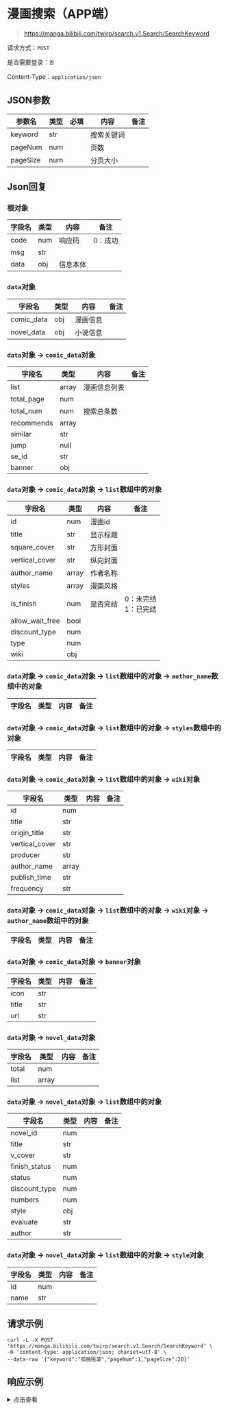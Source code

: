 # 漫画搜索（APP端）

> https://manga.bilibili.com/twirp/search.v1.Search/SearchKeyword

请求方式：`POST`

是否需要登录：`否`

Content-Type：`application/json`

## JSON参数

| 参数名      | 类型  | 必填 | 内容    | 备注 |
|----------|-----|----|-------|----|
| keyword  | str |    | 搜索关键词 |    |
| pageNum  | num |    | 页数    |    |
| pageSize | num |    | 分页大小  |    |

## Json回复

### 根对象

| 字段名  | 类型  | 内容   | 备注   |
|------|-----|------|------|
| code | num | 响应码  | 0：成功 |
| msg  | str |      |      |
| data | obj | 信息本体 |      |

### `data`对象

| 字段名        | 类型  | 内容   | 备注 |
|------------|-----|------|----|
| comic_data | obj | 漫画信息 |    |
| novel_data | obj | 小说信息 |    |

### `data`对象 -> `comic_data`对象

| 字段名        | 类型    | 内容     | 备注 |
|------------|-------|--------|----|
| list       | array | 漫画信息列表 |    |
| total_page | num   |        |    |
| total_num  | num   | 搜索总条数  |    |
| recommends | array |        |    |
| similar    | str   |        |    |
| jump       | null  |        |    |
| se_id      | str   |        |    |
| banner     | obj   |        |    |

### `data`对象 -> `comic_data`对象 -> `list`数组中的对象

| 字段名             | 类型    | 内容   | 备注              |
|-----------------|-------|------|-----------------|
| id              | num   | 漫画id |                 |
| title           | str   | 显示标题 |                 |
| square_cover    | str   | 方形封面 |                 |
| vertical_cover  | str   | 纵向封面 |                 |
| author_name     | array | 作者名称 |                 |
| styles          | array | 漫画风格 |                 |
| is_finish       | num   | 是否完结 | 0：未完结<br/>1：已完结 |
| allow_wait_free | bool  |      |                 |
| discount_type   | num   |      |                 |
| type            | num   |      |                 |
| wiki            | obj   |      |                 |

### `data`对象 -> `comic_data`对象 -> `list`数组中的对象 -> `author_name`数组中的对象

| 字段名 | 类型 | 内容 | 备注 |
|-----|----|----|----|

### `data`对象 -> `comic_data`对象 -> `list`数组中的对象 -> `styles`数组中的对象

| 字段名 | 类型 | 内容 | 备注 |
|-----|----|----|----|

### `data`对象 -> `comic_data`对象 -> `list`数组中的对象 -> `wiki`对象

| 字段名            | 类型    | 内容 | 备注 |
|----------------|-------|----|----|
| id             | num   |    |    |
| title          | str   |    |    |
| origin_title   | str   |    |    |
| vertical_cover | str   |    |    |
| producer       | str   |    |    |
| author_name    | array |    |    |
| publish_time   | str   |    |    |
| frequency      | str   |    |    |

### `data`对象 -> `comic_data`对象 -> `list`数组中的对象 -> `wiki`对象 -> `author_name`数组中的对象

| 字段名 | 类型 | 内容 | 备注 |
|-----|----|----|----|

### `data`对象 -> `comic_data`对象 -> `banner`对象

| 字段名   | 类型  | 内容 | 备注 |
|-------|-----|----|----|
| icon  | str |    |    |
| title | str |    |    |
| url   | str |    |    |

### `data`对象 -> `novel_data`对象

| 字段名   | 类型    | 内容 | 备注 |
|-------|-------|----|----|
| total | num   |    |    |
| list  | array |    |    |

### `data`对象 -> `novel_data`对象 -> `list`数组中的对象

| 字段名           | 类型  | 内容 | 备注 |
|---------------|-----|----|----|
| novel_id      | num |    |    |
| title         | str |    |    |
| v_cover       | str |    |    |
| finish_status | num |    |    |
| status        | num |    |    |
| discount_type | num |    |    |
| numbers       | num |    |    |
| style         | obj |    |    |
| evaluate      | str |    |    |
| author        | str |    |    |

### `data`对象 -> `novel_data`对象 -> `list`数组中的对象 -> `style`对象

| 字段名  | 类型  | 内容 | 备注 |
|------|-----|----|----|
| id   | num |    |    |
| name | str |    |    |

## 请求示例

```shell
curl -L -X POST 'https://manga.bilibili.com/twirp/search.v1.Search/SearchKeyword' \
-H 'content-type: application/json; charset=utf-8' \
--data-raw '{"keyword":"孤独摇滚","pageNum":1,"pageSize":20}'
```

## 响应示例

<details>
<summary>点击查看</summary>

```json
{
  "code": 0,
  "msg": "",
  "data": {
    "comic_data": {
      "list": [
        {
          "id": 29763,
          "title": "<em class=\"keyword\">孤独摇滚!</em>",
          "square_cover": "https://i0.hdslb.com/bfs/manga-static/cdd62626f24669fb32afdbed51ab886c6c726906.jpg",
          "vertical_cover": "https://i0.hdslb.com/bfs/manga-static/a5d57f7886af467f6a2e2a74db6b44928bc99fdf.jpg",
          "author_name": [
            "浜路晶",
            "芳文社"
          ],
          "styles": [
            "都市"
          ],
          "is_finish": 0,
          "allow_wait_free": false,
          "discount_type": 0,
          "type": 0,
          "wiki": {
            "id": 0,
            "title": "",
            "origin_title": "",
            "vertical_cover": "",
            "producer": "",
            "author_name": [
              "浜路晶",
              "芳文社"
            ],
            "publish_time": "",
            "frequency": ""
          }
        },
        {
          "id": 24545,
          "title": "<em class=\"keyword\">孤</em><em class=\"keyword\">独</em>的小象",
          "square_cover": "http://i0.hdslb.com/bfs/bangumi/7361583ff59064e9fd6132456a5fc8247352406d.jpg",
          "vertical_cover": "http://i0.hdslb.com/bfs/bangumi/1a9961ec0a56e4d67dae8ff7435275f67431bbff.jpg",
          "author_name": [
            "火山映画"
          ],
          "styles": [
            "现代"
          ],
          "is_finish": 1,
          "allow_wait_free": false,
          "discount_type": 0,
          "type": 0,
          "wiki": {
            "id": 0,
            "title": "",
            "origin_title": "",
            "vertical_cover": "",
            "producer": "",
            "author_name": [
              "火山映画"
            ],
            "publish_time": "",
            "frequency": ""
          }
        },
        {
          "id": 26065,
          "title": "寂寞的阔少",
          "square_cover": "http://i0.hdslb.com/bfs/manga-static/dfc60dd5d0b420d61545ec31ae58154c7ccfb4f4.jpg",
          "vertical_cover": "http://i0.hdslb.com/bfs/manga-static/d445f6074a5bc5caeb22dfb6fda09bae51f09a3e.jpg",
          "author_name": [
            "秋乃七海",
            "禾林"
          ],
          "styles": [
            "西幻"
          ],
          "is_finish": 1,
          "allow_wait_free": false,
          "discount_type": 0,
          "type": 0,
          "wiki": {
            "id": 0,
            "title": "",
            "origin_title": "",
            "vertical_cover": "",
            "producer": "",
            "author_name": [
              "秋乃七海",
              "禾林"
            ],
            "publish_time": "",
            "frequency": ""
          }
        },
        {
          "id": 29588,
          "title": "旅途的蓝与幻想",
          "square_cover": "https://i0.hdslb.com/bfs/manga-static/25cda2b93432eafd1a5a28561f2b50cfac461e10.jpg",
          "vertical_cover": "https://i0.hdslb.com/bfs/manga-static/3d676173a0438594b40996326598093ab2ad0935.jpg",
          "author_name": [
            "<em class=\"keyword\">孤</em><em class=\"keyword\">独</em>的guan测者"
          ],
          "styles": [
            "西幻"
          ],
          "is_finish": 0,
          "allow_wait_free": false,
          "discount_type": 0,
          "type": 0,
          "wiki": {
            "id": 0,
            "title": "",
            "origin_title": "",
            "vertical_cover": "",
            "producer": "",
            "author_name": [
              "<em class=\"keyword\">孤</em><em class=\"keyword\">独</em>的guan测者"
            ],
            "publish_time": "",
            "frequency": ""
          }
        },
        {
          "id": 30190,
          "title": "<em class=\"keyword\">孤</em><em class=\"keyword\">独</em>精灵医师的诊察记录~圣女骑士团和治愈奇迹~",
          "square_cover": "https://i0.hdslb.com/bfs/manga-static/bbc887817f13a43d5ff0644e4060965c12650a07.jpg",
          "vertical_cover": "https://i0.hdslb.com/bfs/manga-static/d41a0c2f34e2055bbc265c06c80252e9e174eee6.jpg",
          "author_name": [
            "橘由宇",
            "十话",
            "角川集团"
          ],
          "styles": [
            "奇幻"
          ],
          "is_finish": 0,
          "allow_wait_free": false,
          "discount_type": 0,
          "type": 0,
          "wiki": {
            "id": 0,
            "title": "",
            "origin_title": "",
            "vertical_cover": "",
            "producer": "",
            "author_name": [
              "橘由宇",
              "十话",
              "角川集团"
            ],
            "publish_time": "",
            "frequency": ""
          }
        }
      ],
      "total_page": 0,
      "total_num": 5,
      "recommends": [],
      "similar": "",
      "jump": null,
      "se_id": "52177a42b3950471",
      "banner": {
        "icon": "",
        "title": "",
        "url": ""
      }
    },
    "novel_data": {
      "total": 84,
      "list": [
        {
          "novel_id": 10865,
          "title": "亿万<em class=\"keyword\">孤</em><em class=\"keyword\">独</em>",
          "v_cover": "https://i0.hdslb.com/bfs/manga-static/3644581ee29c6e994b62655954d5c63d69534e3b.jpg",
          "finish_status": 2,
          "status": 1,
          "discount_type": 0,
          "numbers": 447561,
          "style": {
            "id": 261,
            "name": "都市"
          },
          "evaluate": "邻居和亲戚们也不与他们家来往，他感到了极度<em class=\"keyword\">孤独</em>，\n他一度想在险峻的华山上独自离去，幸亏遇见了一对身患绝症的中年夫妻，女儿也刚因白血病去世。",
          "author": "雨正浓"
        },
        {
          "novel_id": 11642,
          "title": "超级系统我在异界有座城",
          "v_cover": "https://i0.hdslb.com/bfs/manga-static/0a8f47e11937a35452dc141b6495919b6d95269e.jpg",
          "finish_status": 2,
          "status": 1,
          "discount_type": 0,
          "numbers": 309888,
          "style": {
            "id": 237,
            "name": "玄幻"
          },
          "evaluate": "比如你会看到一群精灵正在打着麻将，牛头人正唱着<em class=\"keyword\">摇滚</em>乐队的歌曲，还有那些天天买着彩票，妄图中一等奖的地精。\n《简介无力，请看正文。》\n推荐两本老书。\n《僵尸至尊纵横异界》《超级APP三界神仙斗地主》！",
          "author": "惜缘1314"
        },
        {
          "novel_id": 5063,
          "title": "逃离深渊",
          "v_cover": "https://i0.hdslb.com/bfs/manga-static/da4768443cdac483c16cbab50ae7f103d09c10d7.jpg",
          "finish_status": 2,
          "status": 1,
          "discount_type": 0,
          "numbers": 1005876,
          "style": {
            "id": 261,
            "name": "都市"
          },
          "evaluate": "尽管被命运抛弃，哪怕被孑然一身，所幸还有<em class=\"keyword\">孤独</em>作伴。一个来自猛鬼地狱的小男孩，爬出了深渊，却无法逃离命运的牵绊，努力逃出命运的魔爪，渴望融入平凡的世界，可惜，这并不是他脱离<em class=\"keyword\">孤独</em>的理由。",
          "author": "麦浪摆渡人"
        },
        {
          "novel_id": 776,
          "title": "异界逍遥游",
          "v_cover": "https://i0.hdslb.com/bfs/manga-static/ee788892f62ebc94933e0c668a13e0aec97a854e.jpg",
          "finish_status": 2,
          "status": 1,
          "discount_type": 0,
          "numbers": 165005,
          "style": {
            "id": 237,
            "name": "玄幻"
          },
          "evaluate": "<em class=\"keyword\">孤独</em>水寒，一个来自于二十一世纪星球的后生小子，在睡觉中居然神奇的穿越道了另一个世界：“修炼之境”，这是一个修炼武的世界，只有不断的修炼才能成为一个强者。",
          "author": "抚琴的琴"
        },
        {
          "novel_id": 12789,
          "title": "无上仙尊重生玄幻",
          "v_cover": "https://i0.hdslb.com/bfs/manga-static/64b33ddb0eea96f878268ce04e168818a7472b28.jpg",
          "finish_status": 2,
          "status": 1,
          "discount_type": 0,
          "numbers": 132164,
          "style": {
            "id": 237,
            "name": "玄幻"
          },
          "evaluate": "仙人魔念转世重生\n这一世，不求长生<em class=\"keyword\">孤独</em>，只求逍遥！",
          "author": "慢一步疯子"
        },
        {
          "novel_id": 10540,
          "title": "第三人格",
          "v_cover": "https://i0.hdslb.com/bfs/manga-static/2947968fc7a9a96b5486d8d331d90da76c452b2d.jpg",
          "finish_status": 2,
          "status": 1,
          "discount_type": 0,
          "numbers": 500811,
          "style": {
            "id": 242,
            "name": "奇幻"
          },
          "evaluate": "镜子里的怪物 穿着与我同样的衣服 他向我诉说的是无尽的<em class=\"keyword\">孤独</em> ​​​…",
          "author": "奈何孤人"
        },
        {
          "novel_id": 6202,
          "title": "人本来就是<em class=\"keyword\">孤</em><em class=\"keyword\">独</em>",
          "v_cover": "https://i0.hdslb.com/bfs/manga-static/d54bc8ce3fbcfb793715f5488bec5ef9158dcbe8.jpg",
          "finish_status": 2,
          "status": 1,
          "discount_type": 0,
          "numbers": 320717,
          "style": {
            "id": 20,
            "name": "都市青春"
          },
          "evaluate": "所谓人生，要么把人心掏空，要么使人心发疯。",
          "author": "昼眠"
        },
        {
          "novel_id": 477,
          "title": "暖之爱",
          "v_cover": "https://i0.hdslb.com/bfs/manga-static/bbaffbf02185c9ab8d5335c104d7b096e33a3d50.jpg",
          "finish_status": 2,
          "status": 1,
          "discount_type": 0,
          "numbers": 173360,
          "style": {
            "id": 20,
            "name": "都市青春"
          },
          "evaluate": "凌风和韩菲只是艺人与制作人关系而已，凌风很受韩菲的照顾，给了他极大的信心要在<em class=\"keyword\">摇滚</em>之都的终极对决上取的胜利。",
          "author": "洛儿"
        },
        {
          "novel_id": 11585,
          "title": "伴月记",
          "v_cover": "https://i0.hdslb.com/bfs/manga-static/a7af56b880d7bf2e3db32e005e0c7d5729ae6017.jpg",
          "finish_status": 2,
          "status": 1,
          "discount_type": 0,
          "numbers": 319852,
          "style": {
            "id": 261,
            "name": "都市"
          },
          "evaluate": "最明亮的便是月球，<em class=\"keyword\">孤独</em>？自有陪伴相守的人！日月星辰，生死相依，这故事好长，好长……",
          "author": "凤飞凰随"
        },
        {
          "novel_id": 5978,
          "title": "盛夏秋实",
          "v_cover": "https://i0.hdslb.com/bfs/manga-static/7a0358e8e004e1be76df80bfcae575788b1f0687.jpg",
          "finish_status": 2,
          "status": 1,
          "discount_type": 0,
          "numbers": 429538,
          "style": {
            "id": 20,
            "name": "都市青春"
          },
          "evaluate": "在同一公司没有更多交流的两个人，因为一次不可预料的英雄救“美”，由此开始了一场关于三个<em class=\"keyword\">孤独</em>之人的寂寞盛宴。",
          "author": "云后夕阳"
        },
        {
          "novel_id": 430,
          "title": "突然的爱很幸福",
          "v_cover": "https://i0.hdslb.com/bfs/manga-static/45b3707e6fb27ddee8247bd4abad29cc434f9f4d.jpg",
          "finish_status": 2,
          "status": 1,
          "discount_type": 0,
          "numbers": 161333,
          "style": {
            "id": 20,
            "name": "都市青春"
          },
          "evaluate": "那一天，天气很好，突然，走来了一个25岁上下的靓女，这个女人叫做<em class=\"keyword\">孤独</em>琦琦，不但长得漂亮，还性感迷人，身材很好啊。",
          "author": "水波荡漾"
        },
        {
          "novel_id": 6147,
          "title": "无缝地带",
          "v_cover": "https://i0.hdslb.com/bfs/manga-static/ddfff9c5194004610afa003308290c9eec2509da.jpg",
          "finish_status": 2,
          "status": 1,
          "discount_type": 0,
          "numbers": 345652,
          "style": {
            "id": 261,
            "name": "都市"
          },
          "evaluate": "这不是一个谍战故事，而是一个多重身份的共产党员超级特工林重，在泯灭人性之地进行潜伏和抗日放火的<em class=\"keyword\">孤独</em>的、多面的间谍生涯和矛盾人性。",
          "author": "李枭"
        },
        {
          "novel_id": 4268,
          "title": "蛮荒崛起",
          "v_cover": "https://i0.hdslb.com/bfs/manga-static/f3973a250b8524b467eb856ebce7a4126b1f8b12.jpg",
          "finish_status": 2,
          "status": 1,
          "discount_type": 0,
          "numbers": 216241,
          "style": {
            "id": 237,
            "name": "玄幻"
          },
          "evaluate": "上古的传说，诸神的迷局，神墟中的禁地……\n当第五<em class=\"keyword\">孤独</em>站在蛮荒之巅，抬眼域外，才发现，所谓蛮荒，不过是牢笼而已。\n征伐，才刚刚开始！",
          "author": "问荒"
        },
        {
          "novel_id": 8914,
          "title": "永生战神",
          "v_cover": "https://i0.hdslb.com/bfs/manga-static/f8584926bfde927c9ba0da5e146708d8e2486a8b.jpg",
          "finish_status": 2,
          "status": 1,
          "discount_type": 0,
          "numbers": 916536,
          "style": {
            "id": 237,
            "name": "玄幻"
          },
          "evaluate": "世间沧桑轮回，看着人类生生死死，他却不死不伤不老不灭，万年<em class=\"keyword\">孤独</em>是他的诅咒，傲世九重，逆天而行，最终他只是想要一个陪伴他的同类而已……",
          "author": "逆流"
        },
        {
          "novel_id": 11013,
          "title": "妖怪售卖店",
          "v_cover": "https://i0.hdslb.com/bfs/manga-static/641c2446fc355cb216ef0b80d42441ff9a49a125.jpg",
          "finish_status": 2,
          "status": 1,
          "discount_type": 0,
          "numbers": 414493,
          "style": {
            "id": 261,
            "name": "都市"
          },
          "evaluate": "你可相信前世，你可愿意预见未来，你可想摆脱命运；说起来你可能不信，这个世界上有妖怪存在；这是一部基于爱情，推理，奇幻于一体的小说，你可愿意<em class=\"keyword\">孤独</em>",
          "author": "洛祁枫"
        },
        {
          "novel_id": 13607,
          "title": "再度囧婚",
          "v_cover": "https://i0.hdslb.com/bfs/manga-static/9bdf8615d712d14befb5426010dd925c07f469d2.jpg",
          "finish_status": 2,
          "status": 1,
          "discount_type": 0,
          "numbers": 1012817,
          "style": {
            "id": 20,
            "name": "都市青春"
          },
          "evaluate": "芹芹想回头，但恋爱现实让她越走越远……\n几个恋爱情人寻花问柳，让她感到<em class=\"keyword\">孤独</em>，对以往情人眷恋。。。。。，他们能否死复燃。。。。。。\n昨天大学生活刚强的她，今日已经变得柔弱。。。。。",
          "author": "石胜明"
        },
        {
          "novel_id": 1183,
          "title": "葬你入棺",
          "v_cover": "https://i0.hdslb.com/bfs/manga-static/1240865a32515533253afeaca971582667bd65f6.jpg",
          "finish_status": 2,
          "status": 1,
          "discount_type": 0,
          "numbers": 767288,
          "style": {
            "id": 261,
            "name": "都市"
          },
          "evaluate": "自一出生，我就是“棺材仔”冥冥中注定我<em class=\"keyword\">孤独</em>一生。 棺材铺里阴气重，所以我单身了20年。 可却阴差阳错，娶得一千金小姐，乃是鬼妻， 我的人生观，瞬间崩溃了....",
          "author": "半饮残酒"
        },
        {
          "novel_id": 15816,
          "title": "甜妻要乖：不良总裁请走开",
          "v_cover": "https://i0.hdslb.com/bfs/manga-static/8f72d4fb5855193dd1a1a71609ad7fd03b2439e0.jpg",
          "finish_status": 2,
          "status": 1,
          "discount_type": 0,
          "numbers": 300081,
          "style": {
            "id": 20,
            "name": "都市青春"
          },
          "evaluate": "本来抱着<em class=\"keyword\">孤独</em>终老的心，却被人“骗”婚。\n只是这个老公怎么有点怪？\n苏小白怒斥着躺在床上的某人：“你干什么？不要忘了我们的约法三章！”\n某人一脸无辜：“乖，做戏要做得像一点，不然会露馅的。”",
          "author": "南途"
        },
        {
          "novel_id": 5364,
          "title": "天际",
          "v_cover": "https://i0.hdslb.com/bfs/manga-static/54c96e36d788c99503a9d0eade3ee6161bbf03e9.jpg",
          "finish_status": 2,
          "status": 1,
          "discount_type": 0,
          "numbers": 783746,
          "style": {
            "id": 2,
            "name": "古代言情"
          },
          "evaluate": "可任他一世风骨、一生<em class=\"keyword\">孤独</em>——到头来，也怕动了情。被拐卖的少女与天际史上最伟大的法师",
          "author": "校长是亲妈"
        },
        {
          "novel_id": 1079,
          "title": "女神的极品护卫",
          "v_cover": "https://i0.hdslb.com/bfs/manga-static/8e85e0d8771522b4c3d1df01642cbcdfeebd3769.jpg",
          "finish_status": 2,
          "status": 1,
          "discount_type": 0,
          "numbers": 1858579,
          "style": {
            "id": 261,
            "name": "都市"
          },
          "evaluate": "九死一生回到都市，林<em class=\"keyword\">孤独</em>来到凤城，准备照顾好兄弟的姐姐，弥补内心的痛苦，却接到老家伙的命令，让他成了美女总裁的贴身保镖，本以为轻松搞定的任务，却不想牵扯出一个巨大的阴谋…… 且看小保镖如何称霸华夏，走向世界",
          "author": "心不载马"
        }
      ]
    }
  }
}
```

</details>